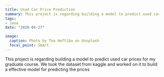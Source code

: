 ```yaml
---
title: Used Car Price Prediction
summary: This project is regarding building a model to predict used car prices for my graduate course. We took the dataset from kaggle and worked on it to build a effective model for predicting the prices.
tags:
- Java
date: "2020-04-27"

image:
  caption: Photo by Toa Heftiba on Unsplash
  focal_point: Smart
---
```


This project is regarding building a model to predict used car prices for my graduate course. We took the dataset from kaggle and worked on it to build a effective model for predicting the prices
